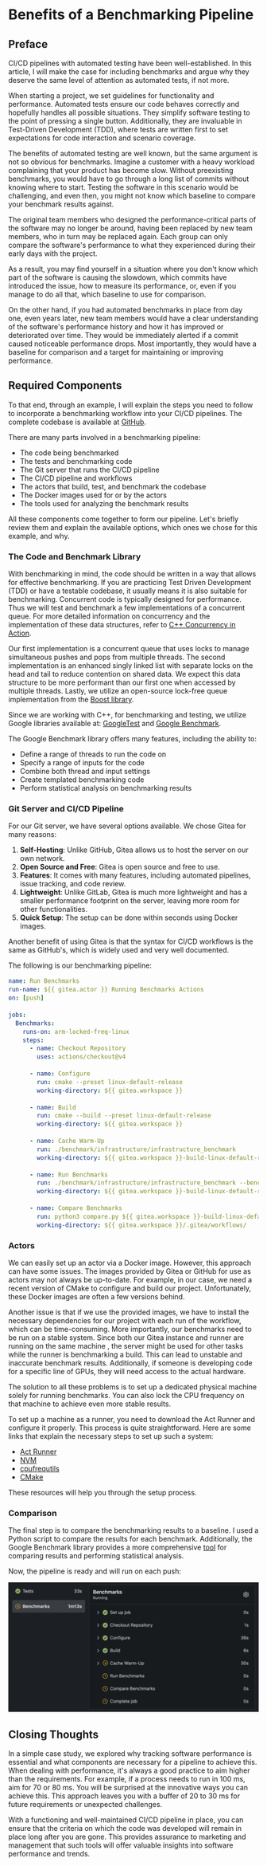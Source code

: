 # Benefits of a Benchmarking Pipeline

## Preface

CI/CD pipelines with automated testing have been well-established. In this
article, I will make the case for including benchmarks and argue why they
deserve the same level of attention as automated tests, if not more.

When starting a project, we set guidelines for functionality and performance.
Automated tests ensure our code behaves correctly and hopefully handles all
possible situations. They simplify software testing to the point of pressing a
single button. Additionally, they are invaluable in Test-Driven Development
(TDD), where tests are written first to set expectations for code interaction
and scenario coverage.

The benefits of automated testing are well known, but the same argument is not
so obvious for benchmarks. Imagine a customer with a heavy workload complaining
that your product has become slow. Without preexisting benchmarks, you would
have to go through a long list of commits without knowing where to start.
Testing the software in this scenario would be challenging, and even then, you
might not know which baseline to compare your benchmark results against.

The original team members who designed the performance-critical parts of the
software may no longer be around, having been replaced by new team members, who
in turn may be replaced again. Each group can only compare the software's
performance to what they experienced during their early days with the project.

As a result, you may find yourself in a situation where you don't know which
part of the software is causing the slowdown, which commits have introduced the
issue, how to measure its performance, or, even if you manage to do all that,
which baseline to use for comparison.

On the other hand, if you had automated benchmarks in place from day one, even
years later, new team members would have a clear understanding of the software's
performance history and how it has improved or deteriorated over time. They
would be immediately alerted if a commit caused noticeable performance drops.
Most importantly, they would have a baseline for comparison and a target for
maintaining or improving performance.

## Required Components

To that end, through an example, I will explain the steps you need to follow to
incorporate a benchmarking workflow into your CI/CD pipelines. The complete
codebase is available at [GitHub](https://github.com/MhmRhm/FreshQueue).

There are many parts involved in a benchmarking pipeline:

- The code being benchmarked
- The tests and benchmarking code
- The Git server that runs the CI/CD pipeline
- The CI/CD pipeline and workflows
- The actors that build, test, and benchmark the codebase
- The Docker images used for or by the actors
- The tools used for analyzing the benchmark results

All these components come together to form our pipeline. Let's briefly review
them and explain the available options, which ones we chose for this example,
and why.

### The Code and Benchmark Library

With benchmarking in mind, the code should be written in a way that allows for
effective benchmarking. If you are practicing Test Driven Development (TDD) or
have a testable codebase, it usually means it is also suitable for benchmarking.
Concurrent code is typically designed for performance. Thus we will test and
benchmark a few implementations of a concurrent queue. For more detailed
information on concurrency and the implementation of these data structures,
refer to [C++ Concurrency in Action](https://www.manning.com/books/c-plus-plus-concurrency-in-action).

Our first implementation is a concurrent queue that uses locks to manage
simultaneous pushes and pops from multiple threads. The second implementation is
an enhanced singly linked list with separate locks on the head and tail to
reduce contention on shared data. We expect this data structure to be more
performant than our first one when accessed by multiple threads. Lastly, we
utilize an open-source lock-free queue implementation from the
[Boost library](https://www.boost.org/doc/libs/1_85_0/boost/lockfree/queue.hpp).

Since we are working with C++, for benchmarking and testing, we utilize Google
libraries available at:
[GoogleTest](http://google.github.io/googletest/) and
[Google Benchmark](https://github.com/google/benchmark/blob/main/docs/user_guide.md).

The Google Benchmark library offers many features, including the ability to:

- Define a range of threads to run the code on
- Specify a range of inputs for the code
- Combine both thread and input settings
- Create templated benchmarking code
- Perform statistical analysis on benchmarking results

### Git Server and CI/CD Pipeline

For our Git server, we have several options available. We chose Gitea for many reasons:

1. **Self-Hosting**: Unlike GitHub, Gitea allows us to host the server on our
own network.
2. **Open Source and Free**: Gitea is open source and free to use.
3. **Features**: It comes with many features, including automated pipelines,
issue tracking, and code review.
4. **Lightweight**: Unlike GitLab, Gitea is much more lightweight and has a
smaller performance footprint on the server, leaving more room for other
functionalities.
5. **Quick Setup**: The setup can be done within seconds using Docker images.

Another benefit of using Gitea is that the syntax for CI/CD workflows is the
same as GitHub's, which is widely used and very well documented.

The following is our benchmarking pipeline:

```yml
name: Run Benchmarks
run-name: ${{ gitea.actor }} Running Benchmarks Actions
on: [push]

jobs:
  Benchmarks:
    runs-on: arm-locked-freq-linux
    steps:
      - name: Checkout Repository
        uses: actions/checkout@v4

      - name: Configure
        run: cmake --preset linux-default-release
        working-directory: ${{ gitea.workspace }}

      - name: Build
        run: cmake --build --preset linux-default-release
        working-directory: ${{ gitea.workspace }}

      - name: Cache Warm-Up
        run: ./benchmark/infrastructure/infrastructure_benchmark
        working-directory: ${{ gitea.workspace }}-build-linux-default-release

      - name: Run Benchmarks
        run: ./benchmark/infrastructure/infrastructure_benchmark --benchmark_out=${{ gitea.sha }}_${{ gitea.run_number }}.json --benchmark_out_format=json
        working-directory: ${{ gitea.workspace }}-build-linux-default-release

      - name: Compare Benchmarks
        run: python3 compare.py ${{ gitea.workspace }}-build-linux-default-release/${{ gitea.sha }}_${{ gitea.run_number }}.json
        working-directory: ${{ gitea.workspace }}/.gitea/workflows/
```

### Actors

We can easily set up an actor via a Docker image. However, this approach can
have some issues. The images provided by Gitea or GitHub for use as actors may
not always be up-to-date. For example, in our case, we need a recent version of
CMake to configure and build our project. Unfortunately, these Docker images are
often a few versions behind.

Another issue is that if we use the provided images, we have to install the
necessary dependencies for our project with each run of the workflow, which can
be time-consuming. More importantly, our benchmarks need to be run on a stable
system. Since both our Gitea instance and runner are running on the same machine
, the server might be used for other tasks while the runner is benchmarking a
build. This can lead to unstable and inaccurate benchmark results. Additionally,
if someone is developing code for a specific line of GPUs, they will need access
to the actual hardware.

The solution to all these problems is to set up a dedicated physical machine
solely for running benchmarks. You can also lock the CPU frequency on that
machine to achieve even more stable results.

To set up a machine as a runner, you need to download the Act Runner and
configure it properly. This process is quite straightforward. Here are some
links that explain the necessary steps to set up such a system:

- [Act Runner](https://docs.gitea.com/usage/actions/act-runner)
- [NVM](https://github.com/nvm-sh/nvm)
- [cpufrequtils](https://forums.linuxmint.com/viewtopic.php?p=1880419&sid=ac3c263e5d659e366c34f66c48ef8888#p1880419)
- [CMake](https://apt.kitware.com)

These resources will help you through the setup process.

### Comparison

The final step is to compare the benchmarking results to a baseline. I used a
Python script to compare the results for each benchmark. Additionally, the
Google Benchmark library provides a more comprehensive
[tool](https://github.com/google/benchmark/blob/main/docs/tools.md) for
comparing results and performing statistical analysis.

Now, the pipeline is ready and will run on each push:

<p align="center"><img src="https://github.com/MhmRhm/FreshQueue/blob/main/doc/images/pipeline_run.png" alt="Pipeline Run"></img></p>

## Closing Thoughts

In a simple case study, we explored why tracking software performance is
essential and what components are necessary for a pipeline to achieve this. When
dealing with performance, it's always a good practice to aim higher than the
requirements. For example, if a process needs to run in 100 ms, aim for 70 or 80
ms. You will be surprised at the innovative ways you can achieve this. This
approach leaves you with a buffer of 20 to 30 ms for future requirements or
unexpected challenges.

With a functioning and well-maintained CI/CD pipeline in place, you can ensure
that the criteria on which the code was developed will remain in place long
after you are gone. This provides assurance to marketing and management that
such tools will offer valuable insights into software performance and trends.
